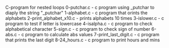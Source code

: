 C-program for nested loops
0-putchar.c - c program using _putchar to diaply the string "_putchar"
1-alphabet.c - c program that orints the alphabets
2-print_alphabet_x10.c - prints alphabets 10 times
3-islower.c - c program to test if letter is lowercase
4-isalpha.c - c program to check alphabetical character
5-sign.c - c program to check sign of number
6-abs.c - c program to calculate abs values
7-print_last_digit.c - c program that prints the last digit
8-24_hours.c - c program to print hours and mins
